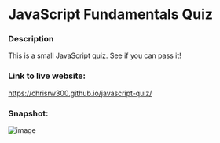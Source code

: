 # JavaScript Fundamentals Quiz

### Description

This is a small JavaScript quiz. See if you can pass it!

### Link to live website:
https://chrisrw300.github.io/javascript-quiz/

### Snapshot:
![image](https://user-images.githubusercontent.com/65309756/91002895-9e26ad00-e584-11ea-96a6-3e6aaa7378ef.png)

